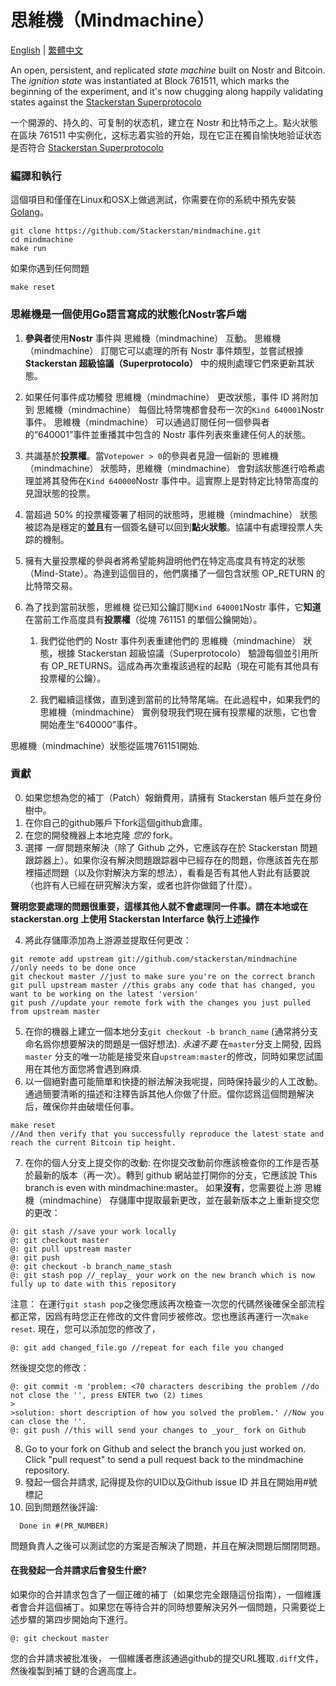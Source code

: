 # 思維機（Mindmachine）
[English](README.md) | [繁體中文](README-CN.md)

An open, persistent, and replicated _state machine_ built on Nostr and Bitcoin. The _ignition state_ was instantiated at Block 761511, which marks the beginning of the experiment, and it's now chugging along happily validating states against the [Stackerstan Superprotocolo](https://stackerstan.org/index.html#protocol)

一个開源的、持久的、可复制的状态机，建立在 Nostr 和比特币之上。點火狀態在區块 761511 中实例化，这标志着实验的开始，现在它正在獨自愉快地验证状态是否符合 [Stackerstan Superprotocolo](https://stackerstan.org/index.html#protocol)
### 編譯和執行
這個項目和僅僅在Linux和OSX上做過測試，你需要在你的系統中預先安裝[Golang](https://go.dev/doc/install)。

```
git clone https://github.com/Stackerstan/mindmachine.git
cd mindmachine
make run
```

如果你遇到任何問題
```
make reset
```

### 思維機是一個使用Go語言寫成的狀態化Nostr客戶端

1. **參與者**使用**Nostr** 事件與 思維機（mindmachine） 互動。 思維機（mindmachine） 訂閱它可以處理的所有 Nostr 事件類型，並嘗試根據 **Stackerstan 超級協議（Superprotocolo）** 中的規則處理它們來更新其狀態。

2. 如果任何事件成功觸發 思維機（mindmachine） 更改狀態，事件 ID 將附加到 思維機（mindmachine） 每個比特幣塊都會發布一次的`Kind 640001`Nostr 事件。 思維機（mindmachine） 可以通過訂閱任何一個參與者的“640001”事件並重播其中包含的 Nostr 事件列表來重建任何人的狀態。

3. 共識基於**投票權**。當`Votepower > 0`的參與者見證一個新的 思維機（mindmachine） 狀態時，思維機（mindmachine） 會對該狀態進行哈希處理並將其發佈在`Kind 640000`Nostr 事件中。這實際上是對特定比特幣高度的見證狀態的投票。

4. 當超過 50% 的投票權簽署了相同的狀態時，思維機（mindmachine） 狀態被認為是穩定的**並且**有一個簽名鏈可以回到**點火狀態**。協議中有處理投票人失踪的機制。

5. 擁有大量投票權的參與者將希望能夠證明他們在特定高度具有特定的狀態（Mind-State）。為達到這個目的，他們廣播了一個包含狀態 OP_RETURN 的比特幣交易。

6. 為了找到當前狀態，思維機 從已知公鑰訂閱`Kind 640001`Nostr 事件，它**知道**在當前工作高度具有**投票權**（從塊 761151 的單個公鑰開始）。

   1. 我們從他們的 Nostr 事件列表重建他們的 思維機（mindmachine） 狀態，根據 Stackerstan 超級協議（Superprotocolo） 驗證每個並引用所有 OP_RETURNS。這成為再次重複該過程的起點（現在可能有其他具有投票權的公鑰）。

   2. 我們繼續這樣做，直到達到當前的比特幣尾端。在此過程中，如果我們的思維機（mindmachine） 實例發現我們現在擁有投票權的狀態，它也會開始產生“640000”事件。

思維機（mindmachine）狀態從區塊761151開始.

### 貢獻
0. 如果您想為您的補丁（Patch）報銷費用，請擁有 Stackerstan 帳戶並在身份樹中。
1. 在你自己的github賬戶下fork這個github倉庫。
2. 在您的開發機器上本地克隆 _您的_ fork。
3. 選擇 _一個_ 問題來解決（除了 Github 之外，它應該存在於 Stackerstan 問題跟踪器上）。如果你沒有解決問題跟踪器中已經存在的問題，你應該首先在那裡描述問題（以及你對解決方案的想法），看看是否有其他人對此有話要說（也許有人已經在研究解決方案，或者也許你做錯了什麼）。

**聲明您要處理的問題很重要，這樣其他人就不會處理同一件事。請在本地或在 stackerstan.org 上使用 Stackerstan Interfarce 執行上述操作**

4. 將此存儲庫添加為上游源並提取任何更改：
```
git remote add upstream git://github.com/stackerstan/mindmachine //only needs to be done once
git checkout master //just to make sure you're on the correct branch
git pull upstream master //this grabs any code that has changed, you want to be working on the latest 'version'
git push //update your remote fork with the changes you just pulled from upstream master
```
5. 在你的機器上建立一個本地分支`git checkout -b branch_name` (通常將分支命名爲你想要解決的問題是一個好想法). _永遠不要_ 在`master`分支上開發, 因爲 `master` 分支的唯一功能是接受來自`upstream:master`的修改，同時如果您試圖用在其他方面您將會遇到麻煩.
6. 以一個絕對盡可能簡單和快捷的辦法解決我呢提，同時保持最少的人工改動。通過簡要清晰的描述和注釋告訴其他人你做了什麽。儅你認爲這個問題解決后，確保你并由破壞任何事。
```
make reset
//And then verify that you successfully reproduce the latest state and reach the current Bitcoin tip height. 
```
  
7. 在你的個人分支上提交你的改動:
在你提交改動前你應該檢查你的工作是否基於最新的版本（再一次）。轉到 github 網站並打開你的分支，它應該說 This branch is even with mindmachine:master。
   如果**沒有**，您需要從上游 思維機（mindmachine） 存儲庫中提取最新更改，並在最新版本之上重新提交您的更改：
```
@: git stash //save your work locally
@: git checkout master
@: git pull upstream master
@: git push
@: git checkout -b branch_name_stash
@: git stash pop //_replay_ your work on the new branch which is now fully up to date with this repository
```
注意： 在運行`git stash pop`之後您應該再次檢查一次您的代碼然後確保全部流程都正常，因爲有時您正在修改的文件會同步被修改。您也應該再運行一次`make reset`.
現在，您可以添加您的修改了， 
```
@: git add changed_file.go //repeat for each file you changed
```

然後提交您的修改：
```
@: git commit -m 'problem: <70 characters describing the problem //do not close the '', press ENTER two (2) times
>
>solution: short description of how you solved the problem.' //Now you can close the ''.    
@: git push //this will send your changes to _your_ fork on Github
```    
8. Go to your fork on Github and select the branch you just worked on. Click "pull request" to send a pull request back to the mindmachine repository.
9. 發起一個合并請求, 記得提及你的UID以及Github issue ID 并且在開始用#號標記
10. 回到問題然後評論:
  ```
    Done in #(PR_NUMBER)
  ```
  
  問題負責人之後可以測試您的方案是否解決了問題，并且在解決問題后關閉問題。

#### 在我發起一合并請求后會發生什麽?    
如果你的合并請求包含了一個正確的補丁（如果您完全跟隨這份指南），一個維護者會合并這個補丁。如果您在等待合并的同時想要解決另外一個問題，只需要從上述步驟的第四步開始向下進行。
```
@: git checkout master
```
您的合并請求被批准後， 一個維護者應該通過github的提交URL獲取`.diff`文件，然後複製到補丁鏈的合適高度上。